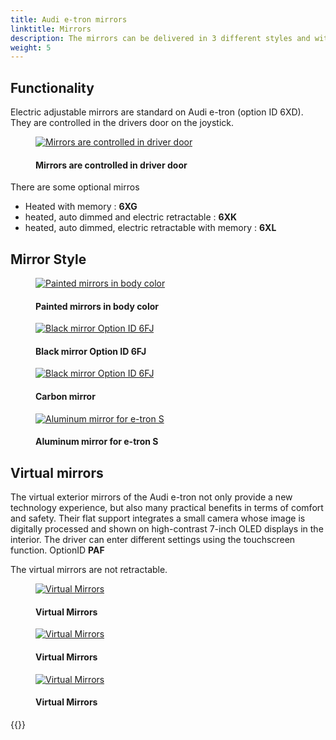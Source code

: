 ```yaml
---
title: Audi e-tron mirrors
linktitle: Mirrors
description: The mirrors can be delivered in 3 different styles and with different functionality.
weight: 5
---
```

<!-- markdownlint-disable MD033 -->

## Functionality

Electric adjustable mirrors are standard on Audi e-tron (option ID 6XD). They are controlled in the drivers door on the joystick.

<figure>
    <a href="https://media.electrichasgoneaudi.net/multimedia/models/e-tron/exterior/mirrors/control.jpg">
        <img src="https://media.electrichasgoneaudi.net/multimedia/models/e-tron/exterior/mirrors/controls.jpg" class="img-fluid" alt="Mirrors are controlled in driver door" title="Mirrors are controlled in driver door">
    </a>
    <figcaption><h4>Mirrors are controlled in driver door</h4></figcaption>
</figure>

There are some optional mirros

- Heated with memory : **6XG**
- heated, auto dimmed and electric retractable : **6XK**
- heated, auto dimmed, electric retractable with memory : **6XL**

## Mirror Style

<figure>
    <a href="https://media.electrichasgoneaudi.net/multimedia/models/e-tron/exterior/mirrors/mirrors_painted.png">
        <img src="https://media.electrichasgoneaudi.net/multimedia/models/e-tron/exterior/mirrors/mirrors_painteds.png" class="img-fluid" alt="Painted mirrors in body color" title="Painted mirrors in body color">
    </a>
    <figcaption><h4>Painted mirrors in body color</h4></figcaption>
</figure>

<figure>
    <a href="https://media.electrichasgoneaudi.net/multimedia/models/e-tron/exterior/mirrors/mirrors_black.png">
        <img src="https://media.electrichasgoneaudi.net/multimedia/models/e-tron/exterior/mirrors/mirrors_blacks.png" class="img-fluid" alt="Black mirror Option ID 6FJ" title="Black mirror Option ID 6FJ">
    </a>
    <figcaption><h4>Black mirror Option ID 6FJ</h4></figcaption>
</figure>

<figure>
    <a href="https://media.electrichasgoneaudi.net/multimedia/models/e-tron/exterior/mirrors/mirrors_carbon.png">
        <img src="https://media.electrichasgoneaudi.net/multimedia/models/e-tron/exterior/mirrors/mirrors_carbons.png" class="img-fluid" alt="Black mirror Option ID 6FJ" title="Black mirror Option ID 6FJ">
    </a>
    <figcaption><h4>Carbon mirror</h4></figcaption>
</figure>

<figure>
    <a href="https://media.electrichasgoneaudi.net/multimedia/models/e-tron/exterior/mirrors/mirrors_aluminum.jpg">
        <img src="https://media.electrichasgoneaudi.net/multimedia/models/e-tron/exterior/mirrors/mirrors_aluminums.jpg" class="img-fluid" alt="Aluminum mirror for e-tron S" title="Aluminum mirror for e-tron S">
    </a>
    <figcaption><h4>Aluminum mirror for e-tron S</h4></figcaption>
</figure>

## Virtual mirrors

The virtual exterior mirrors of the Audi e-tron not only provide a new technology experience, but also many practical benefits in terms of comfort and safety. Their flat support integrates a small camera whose image is digitally processed and shown on high-contrast 7-inch OLED displays in the interior. The driver can enter different settings using the touchscreen function. OptionID **PAF**

The virtual mirrors are not retractable.

<figure>
    <a href="https://media.electrichasgoneaudi.net/multimedia/models/e-tron/exterior/mirrors/virtualmirrors.jpg">
        <img src="https://media.electrichasgoneaudi.net/multimedia/models/e-tron/exterior/mirrors/virtualmirrorss.jpg" class="img-fluid" alt="Virtual Mirrors" title="Virtual Mirrors">
    </a>
    <figcaption><h4>Virtual Mirrors</h4></figcaption>
</figure>

<figure>
    <a href="https://media.electrichasgoneaudi.net/multimedia/models/e-tron/exterior/mirrors/virtualmirrors2.jpg">
        <img src="https://media.electrichasgoneaudi.net/multimedia/models/e-tron/exterior/mirrors/virtualmirrors2s.jpg" class="img-fluid" alt="Virtual Mirrors" title="Virtual Mirrors">
    </a>
    <figcaption><h4>Virtual Mirrors</h4></figcaption>
</figure>

<figure>
    <a href="https://media.electrichasgoneaudi.net/multimedia/models/e-tron/exterior/mirrors/virtualmirrors3.jpg">
        <img src="https://media.electrichasgoneaudi.net/multimedia/models/e-tron/exterior/mirrors/virtualmirrors3s.jpg" class="img-fluid" alt="Virtual Mirrors" title="Virtual Mirrors">
    </a>
    <figcaption><h4>Virtual Mirrors</h4></figcaption>
</figure>

{{<children description="true" />}}
